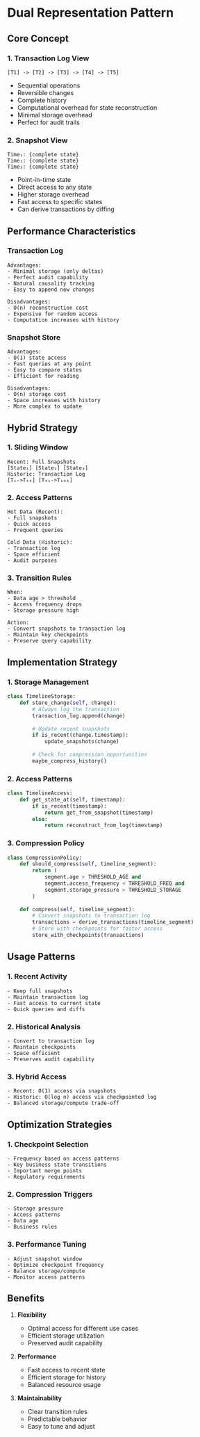 # Dual Representation Pattern

## Core Concept

### 1. Transaction Log View
```
[T1] -> [T2] -> [T3] -> [T4] -> [T5]
```
- Sequential operations
- Reversible changes
- Complete history
- Computational overhead for state reconstruction
- Minimal storage overhead
- Perfect for audit trails

### 2. Snapshot View
```
Time₁: {complete state}
Time₂: {complete state}
Time₃: {complete state}
```
- Point-in-time state
- Direct access to any state
- Higher storage overhead
- Fast access to specific states
- Can derive transactions by diffing

## Performance Characteristics

### Transaction Log
```
Advantages:
- Minimal storage (only deltas)
- Perfect audit capability
- Natural causality tracking
- Easy to append new changes

Disadvantages:
- O(n) reconstruction cost
- Expensive for random access
- Computation increases with history
```

### Snapshot Store
```
Advantages:
- O(1) state access
- Fast queries at any point
- Easy to compare states
- Efficient for reading

Disadvantages:
- O(n) storage cost
- Space increases with history
- More complex to update
```

## Hybrid Strategy

### 1. Sliding Window
```
Recent: Full Snapshots
[State₁] [State₂] [State₃]
Historic: Transaction Log
[T₁->T₅₀] [T₅₁->T₁₀₀]
```

### 2. Access Patterns
```
Hot Data (Recent):
- Full snapshots
- Quick access
- Frequent queries

Cold Data (Historic):
- Transaction log
- Space efficient
- Audit purposes
```

### 3. Transition Rules
```
When: 
- Data age > threshold
- Access frequency drops
- Storage pressure high

Action:
- Convert snapshots to transaction log
- Maintain key checkpoints
- Preserve query capability
```

## Implementation Strategy

### 1. Storage Management
```python
class TimelineStorage:
    def store_change(self, change):
        # Always log the transaction
        transaction_log.append(change)
        
        # Update recent snapshots
        if is_recent(change.timestamp):
            update_snapshots(change)
        
        # Check for compression opportunities
        maybe_compress_history()
```

### 2. Access Patterns
```python
class TimelineAccess:
    def get_state_at(self, timestamp):
        if is_recent(timestamp):
            return get_from_snapshot(timestamp)
        else:
            return reconstruct_from_log(timestamp)
```

### 3. Compression Policy
```python
class CompressionPolicy:
    def should_compress(self, timeline_segment):
        return (
            segment.age > THRESHOLD_AGE and
            segment.access_frequency < THRESHOLD_FREQ and
            segment.storage_pressure > THRESHOLD_STORAGE
        )
    
    def compress(self, timeline_segment):
        # Convert snapshots to transaction log
        transactions = derive_transactions(timeline_segment)
        # Store with checkpoints for faster access
        store_with_checkpoints(transactions)
```

## Usage Patterns

### 1. Recent Activity
```
- Keep full snapshots
- Maintain transaction log
- Fast access to current state
- Quick queries and diffs
```

### 2. Historical Analysis
```
- Convert to transaction log
- Maintain checkpoints
- Space efficient
- Preserves audit capability
```

### 3. Hybrid Access
```
- Recent: O(1) access via snapshots
- Historic: O(log n) access via checkpointed log
- Balanced storage/compute trade-off
```

## Optimization Strategies

### 1. Checkpoint Selection
```
- Frequency based on access patterns
- Key business state transitions
- Important merge points
- Regulatory requirements
```

### 2. Compression Triggers
```
- Storage pressure
- Access patterns
- Data age
- Business rules
```

### 3. Performance Tuning
```
- Adjust snapshot window
- Optimize checkpoint frequency
- Balance storage/compute
- Monitor access patterns
```

## Benefits

1. **Flexibility**
   - Optimal access for different use cases
   - Efficient storage utilization
   - Preserved audit capability

2. **Performance**
   - Fast access to recent state
   - Efficient storage for history
   - Balanced resource usage

3. **Maintainability**
   - Clear transition rules
   - Predictable behavior
   - Easy to tune and adjust
